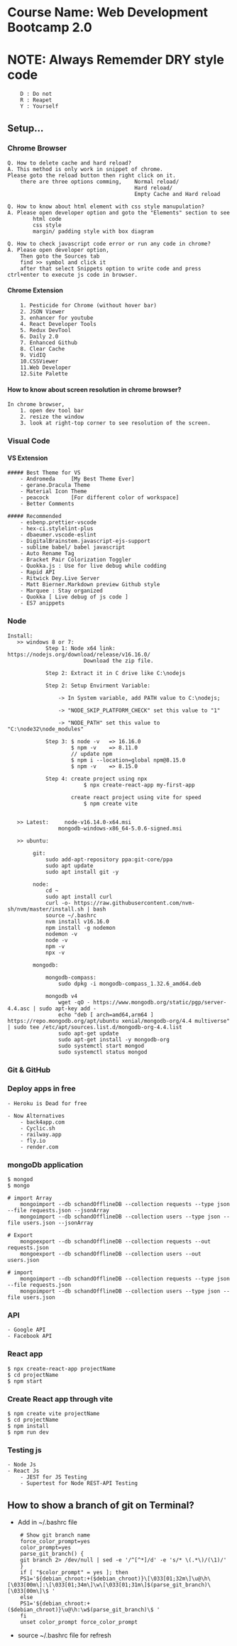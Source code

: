 # Course Name: Web Development Bootcamp 2.0

# NOTE: Always Rememder DRY style code
        D : Do not 
        R : Reapet
        Y : Yourself
        
## Setup...

### Chrome Browser

    Q. How to delete cache and hard reload?
    A. This method is only work in snippet of chrome.
    Please goto the reload button then right click on it.
        there are three options comming,    Normal reload/
                                            Hard reload/
                                            Empty Cache and Hard reload

    Q. How to know about html element with css style manupulation?
    A. Please open developer option and goto the "Elements" section to see
            html code
            css style
            margin/ padding style with box diagram

    Q. How to check javascript code error or run any code in chrome?
    A. Please open developer option,
        Then goto the Sources tab
        find >> symbol and click it
        after that select Snippets option to write code and press ctrl+enter to execute js code in browser.

#### Chrome Extension

        1. Pesticide for Chrome (without hover bar)
        2. JSON Viewer
        3. enhancer for youtube
        4. React Developer Tools
        5. Redux DevTool
        6. Daily 2.0
        7. Enhanced Github
        8. Clear Cache
        9. VidIQ
        10.CSSViewer
        11.Web Developer
        12.Site Palette

#### How to know about screen resolution in chrome browser?

    In chrome browser, 
        1. open dev tool bar 
        2. resize the window 
        3. look at right-top corner to see resolution of the screen.

### Visual Code

#### VS Extension

    ##### Best Theme for VS
        - Andromeda     [My Best Theme Ever]
        - gerane.Dracula Theme
        - Material Icon Theme
        - peacock       [For different color of workspace]
        - Better Comments

    ##### Recommended
        - esbenp.prettier-vscode
        - hex-ci.stylelint-plus
        - dbaeumer.vscode-eslint
        - DigitalBrainstem.javascript-ejs-support
        - sublime babel/ babel javascript
        - Auto Rename Tag
        - Bracket Pair Colorization Toggler
        - Quokka.js : Use for live debug while codding
		- Rapid API
        - Ritwick Dey.Live Server
        - Matt Bierner.Markdown preview Github style
        - Marquee : Stay organized
        - Quokka [ Live debug of js code ]
        - ES7 anippets
        
### Node 
    Install: 
       >> windows 8 or 7: 
                Step 1: Node x64 link: https://nodejs.org/download/release/v16.16.0/
                            Download the zip file.

                Step 2: Extract it in C drive like C:\nodejs

                Step 2: Setup Envirment Variable:

                    -> In System variable, add PATH value to C:\nodejs;

                    -> "NODE_SKIP_PLATFORM_CHECK" set this value to "1"

                    -> "NODE_PATH" set this value to "C:\node32\node_modules"

                Step 3: $ node -v   => 16.16.0
                        $ npm -v    => 8.11.0
                        // update npm
                        $ npm i --location=global npm@8.15.0
                        $ npm -v    => 8.15.0

                Step 4: create project using npx 
                            $ npx create-react-app my-first-app
                        
                        create react project using vite for speed
                            $ npm create vite
                    
        
       >> Latest:     node-v16.14.0-x64.msi
                    mongodb-windows-x86_64-5.0.6-signed.msi

       >> ubuntu:     
			
			git:
				sudo add-apt-repository ppa:git-core/ppa
				sudo apt update
				sudo apt install git -y
			
			node:
				cd ~
				sudo apt install curl
				curl -o- https://raw.githubusercontent.com/nvm-sh/nvm/master/install.sh | bash
				source ~/.bashrc
				nvm install v16.16.0
				npm install -g nodemon
				nodemon -v
				node -v
				npm -v
				npx -v
			
			mongodb:
			
				mongodb-compass:
					sudo dpkg -i mongodb-compass_1.32.6_amd64.deb
					
				mongodb v4
					wget -qO - https://www.mongodb.org/static/pgp/server-4.4.asc | sudo apt-key add -
					echo "deb [ arch=amd64,arm64 ] https://repo.mongodb.org/apt/ubuntu xenial/mongodb-org/4.4 multiverse" | sudo tee /etc/apt/sources.list.d/mongodb-org-4.4.list
					sudo apt-get update
					sudo apt-get install -y mongodb-org
					sudo systemctl start mongod
					sudo systemctl status mongod

### Git & GitHub

### Deploy apps in free
    - Heroku is Dead for free

    - Now Alternatives
        - back4app.com
        - Cyclic.sh
        - railway.app
        - fly.io
        - render.com

### mongoDb application
    $ mongod
    $ mongo

    # import Array
        mongoimport --db schandOfflineDB --collection requests --type json --file requests.json --jsonArray
        mongoimport --db schandOfflineDB --collection users --type json --file users.json --jsonArray

    # Export
        mongoexport --db schandOfflineDB --collection requests --out requests.json
        mongoexport --db schandOfflineDB --collection users --out users.json

    # import
        mongoimport --db schandOfflineDB --collection requests --type json --file requests.json
        mongoimport --db schandOfflineDB --collection users --type json --file users.json

### API
    - Google API
    - Facebook API
    
### React app
    $ npx create-react-app projectName
    $ cd projectName
    $ npm start

### Create React app through vite
    $ npm create vite projectName
    $ cd projectName
    $ npm install
    $ npm run dev

### Testing js
	- Node Js
	- React Js
		- JEST for JS Testing
        - Supertest for Node REST-API Testing

## How to show a branch of git on Terminal?
- Add in ~/.bashrc file
```
    # Show git branch name
    force_color_prompt=yes
    color_prompt=yes
    parse_git_branch() {
    git branch 2> /dev/null | sed -e '/^[^*]/d' -e 's/* \(.*\)/(\1)/'
    }
    if [ "$color_prompt" = yes ]; then
    PS1='${debian_chroot:+($debian_chroot)}\[\033[01;32m\]\u@\h\[\033[00m\]:\[\033[01;34m\]\w\[\033[01;31m\]$(parse_git_branch)\[\033[00m\]\$ '
    else
    PS1='${debian_chroot:+($debian_chroot)}\u@\h:\w$(parse_git_branch)\$ '
    fi
    unset color_prompt force_color_prompt
```
- source ~/.bashrc file for refresh